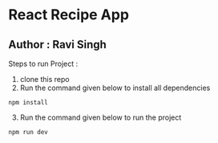 # React Recipe App

## Author :  Ravi Singh

Steps to run Project :

1. clone this repo
2. Run the command given below to install all dependencies

 ```
 npm install
 ```
3. Run the command given below to run the project

```
npm run dev
```